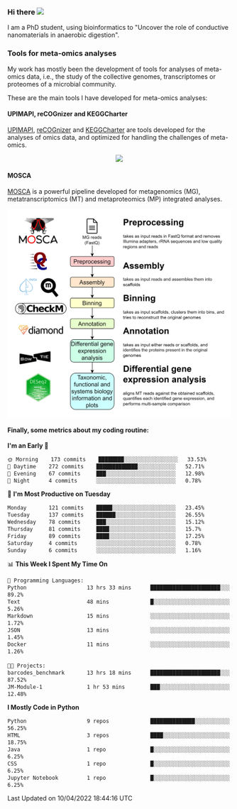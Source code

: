 ### Hi there <img src="https://media.giphy.com/media/hvRJCLFzcasrR4ia7z/giphy.gif" width="25px">

I am a PhD student, using bioinformatics to "Uncover the role of conductive nanomaterials in anaerobic digestion".

### Tools for meta-omics analyses

My work has mostly been the development of tools for analyses of meta-omics data, i.e., the study of the collective genomes, transcriptomes or proteomes of a microbial community.

These are the main tools I have developed for meta-omics analyses:

#### UPIMAPI, reCOGnizer and KEGGCharter

[UPIMAPI](https://github.com/iquasere/UPIMAPI), [reCOGnizer](https://github.com/iquasere/reCOGnizer) and [KEGGCharter](https://github.com/iquasere/KEGGCharter) are tools developed for the analyses of omics data, and optimized for handling the challenges of meta-omics.

<p align="center">
    <img src="assets/annotation_paper.png">
</p>

#### MOSCA

[MOSCA](https://github.com/iquasere/MOSCA) is a powerful pipeline developed for metagenomics (MG), metatranscriptomics (MT) and metaproteomics (MP) integrated analyses.

<p align="center">
    <img src="assets/mosca_workflow.png" align="center" width="700">
</p>


#### Finally, some metrics about my coding routine:

<!--START_SECTION:waka-->
**I'm an Early 🐤** 

```text
🌞 Morning    173 commits    ████████░░░░░░░░░░░░░░░░░   33.53% 
🌆 Daytime    272 commits    █████████████░░░░░░░░░░░░   52.71% 
🌃 Evening    67 commits     ███░░░░░░░░░░░░░░░░░░░░░░   12.98% 
🌙 Night      4 commits      ░░░░░░░░░░░░░░░░░░░░░░░░░   0.78%

```
📅 **I'm Most Productive on Tuesday** 

```text
Monday       121 commits    █████░░░░░░░░░░░░░░░░░░░░   23.45% 
Tuesday      137 commits    ██████░░░░░░░░░░░░░░░░░░░   26.55% 
Wednesday    78 commits     ███░░░░░░░░░░░░░░░░░░░░░░   15.12% 
Thursday     81 commits     ████░░░░░░░░░░░░░░░░░░░░░   15.7% 
Friday       89 commits     ████░░░░░░░░░░░░░░░░░░░░░   17.25% 
Saturday     4 commits      ░░░░░░░░░░░░░░░░░░░░░░░░░   0.78% 
Sunday       6 commits      ░░░░░░░░░░░░░░░░░░░░░░░░░   1.16%

```


📊 **This Week I Spent My Time On** 

```text
💬 Programming Languages: 
Python                   13 hrs 33 mins      ██████████████████████░░░   89.2% 
Text                     48 mins             █░░░░░░░░░░░░░░░░░░░░░░░░   5.26% 
Markdown                 15 mins             ░░░░░░░░░░░░░░░░░░░░░░░░░   1.72% 
JSON                     13 mins             ░░░░░░░░░░░░░░░░░░░░░░░░░   1.45% 
Docker                   11 mins             ░░░░░░░░░░░░░░░░░░░░░░░░░   1.26%

🐱‍💻 Projects: 
barcodes_benchmark       13 hrs 18 mins      ██████████████████████░░░   87.52% 
JM-Module-1              1 hr 53 mins        ███░░░░░░░░░░░░░░░░░░░░░░   12.48%

```

**I Mostly Code in Python** 

```text
Python                   9 repos             ██████████████░░░░░░░░░░░   56.25% 
HTML                     3 repos             ████░░░░░░░░░░░░░░░░░░░░░   18.75% 
Java                     1 repo              █░░░░░░░░░░░░░░░░░░░░░░░░   6.25% 
CSS                      1 repo              █░░░░░░░░░░░░░░░░░░░░░░░░   6.25% 
Jupyter Notebook         1 repo              █░░░░░░░░░░░░░░░░░░░░░░░░   6.25%

```



 Last Updated on 10/04/2022 18:44:16 UTC
<!--END_SECTION:waka-->
